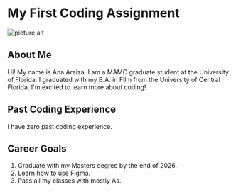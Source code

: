 # My First Coding Assignment #
![picture alt](https://image.petmd.com/files/styles/978x550/public/CANS_dogsmiling_379727605.jpg?w=2048&q=75)
## About Me ##
Hi! My name is Ana Araiza. I am a MAMC graduate student at the University of Florida. I graduated with my B.A. in Film from the University of Central Florida. I'm excited to learn more about coding!
## Past Coding Experience ##
I have zero past coding experience.
## Career Goals ##
1. Graduate with my Masters degree by the end of 2026.
2. Learn how to use Figma.
3. Pass all my classes with mostly As.

